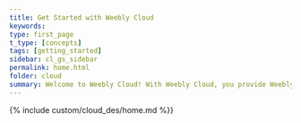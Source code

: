 ```yaml
---
title: Get Started with Weebly Cloud
keywords:
type: first_page
t_type: [concepts]
tags: [getting_started]
sidebar: cl_gs_sidebar
permalink: home.html
folder: cloud
summary: Welcome to Weebly Cloud! With Weebly Cloud, you provide Weebly’s best-in-class website builder to enable your customers to create their own website, blog or online store in minutes, while you maintain full control over billing, support, and the customer relationship.
---
```

{% include custom/cloud_des/home.md %}}